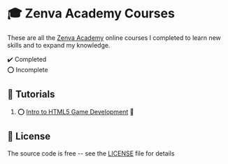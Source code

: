 # :mortar_board: Zenva Academy Courses

These are all the [Zenva Academy][zenva] online courses I completed to learn new skills and to expand my knowledge.

:heavy_check_mark: Completed  
:o: Incomplete

## :beginner: Tutorials

1. :o: [Intro to HTML5 Game Development](https://github.com/learning-game-development/learning-javascript-game-development/tree/master/intro-to-html5-game-development) :rocket:

## :page_with_curl: License

The source code is free -- see the [LICENSE](LICENSE) file for details

[zenva]: https://academy.zenva.com/
